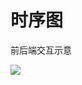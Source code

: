 # 时序图 
前后端交互示意

![](http://www.plantuml.com/plantuml/png/fPRTSYer7C3lynIPSttESBypE8UFL_2QMTd8sUcokswoLUyEzMCG-K1RfIejCeeohItLpaYbrZwC9E2Lhs2oOMa8ANMqCuLi_j-__3T_Nc9YHoIkUi0kao22Rs8KGH3oFRViXhPFu3DwrLcCFwMppZDeOvZJf5n_7qMByqaYpMjIziKLQrtIsM4YBUYU_xYStmzPlqKRG_hRDUrS9Mf50B9Pk3WQi_fqEJkVtzxzTTPSJcemcmKWIV356p1d6JH44Uw-JP184_W1NtZeRG8WPECXFUbPqFKTz9vuRlz8wx_IhyOMz8AAwukjmzRyha-xBGjM42a73lhpTQty2fNtIYukHQZYOe8Yv02O_abXp3FYcga2Nxx5em3aEr1a0238YOJp5epGEp72f1G6c5YP96vc5GhIpW679PRh8WHDa1UsHSrMAjjXw3ey74Rb216-sBGkyiX5-28DZSF0nyXQtX_HRqvZrw6VDp72s0tyqXvw7m87APOoR25bB4wfDg4Nn_ma4vay0ADJ4kmXN_MMLnzoO2SD0swud8na5knuGhi_iEin_RZva24RZ9R3yKhM_qIg0c1x1CerdVwIseX3AwH8jFtjgXG5v66a9D8_CtfalM_PnVTf1cQdmhPTPoSVg6gvH4sqjiMZJ5NdbIY8Grb9kY-sbTU0VVUQCr0HqPzFvxCs6tHPVyPEFqmCZDIXWbqsyheF8zvRV__Uv6Sgyr1mIwygz3KPgIlOIoMLo1Qh1oipAirOnsJ6iOrAxJtnlAl_PDjf69x7_D-tg-Xv-2hmKScFgvkEyvk8-7l2uJpM038pLk_InY1HKLyLlHsCsbezeZTJtF8eJBXLYJanyNhtnu_ZNjn-HY-_1cRUKgZpVWgtk2WtKKF16eOsnky6aRCRyqSZVXrfc6KU_vQkMLt3wplhRo0-n71YamxhZUOt3TOOcSSIhV7iLXUdrFjFmob2OH29kztXVHcvPR8rg3mR4yScDjVXJxRdYObWxwEd1v3qdL5yhCuYJiPASf7pAq2VH-gr-o0h0B1kDb7lJqDPjVm5e8w0Wcc2YEYxpVBRawE2U1Kfc8oi7YxRKzhvaWxQzEP0ujSBq6D3gKphFLwHEQIPdC2yGhOw0OMS6Pkixd_EKw2syFosmLjHRJJPpfjJzoNlXhZg_GC0)

